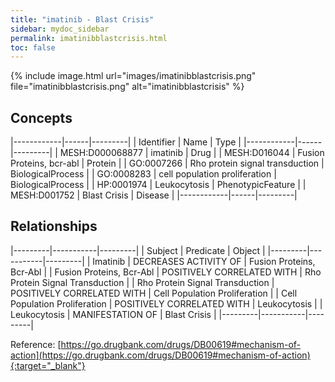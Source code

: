 ```yaml
---
title: "imatinib - Blast Crisis"
sidebar: mydoc_sidebar
permalink: imatinibblastcrisis.html
toc: false 
---
```


{% include image.html url="images/imatinibblastcrisis.png" file="imatinibblastcrisis.png" alt="imatinibblastcrisis" %}

## Concepts

|------------|------|---------|
| Identifier | Name | Type    |
|------------|------|---------|
| MESH:D000068877 | imatinib | Drug |
| MESH:D016044 | Fusion Proteins, bcr-abl | Protein |
| GO:0007266 | Rho protein signal transduction | BiologicalProcess |
| GO:0008283 | cell population proliferation | BiologicalProcess |
| HP:0001974 | Leukocytosis | PhenotypicFeature |
| MESH:D001752 | Blast Crisis | Disease |
|------------|------|---------|

## Relationships

|---------|-----------|---------|
| Subject | Predicate | Object  |
|---------|-----------|---------|
| Imatinib | DECREASES ACTIVITY OF | Fusion Proteins, Bcr-Abl |
| Fusion Proteins, Bcr-Abl | POSITIVELY CORRELATED WITH | Rho Protein Signal Transduction |
| Rho Protein Signal Transduction | POSITIVELY CORRELATED WITH | Cell Population Proliferation |
| Cell Population Proliferation | POSITIVELY CORRELATED WITH | Leukocytosis |
| Leukocytosis | MANIFESTATION OF | Blast Crisis |
|---------|-----------|---------|

Reference: [https://go.drugbank.com/drugs/DB00619#mechanism-of-action](https://go.drugbank.com/drugs/DB00619#mechanism-of-action){:target="_blank"}
